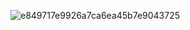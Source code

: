 ![e849717e9926a7ca6ea45b7e9043725](https://github.com/user-attachments/assets/e2e5897e-d5d3-4bb9-9741-9f11699da936)
